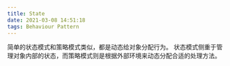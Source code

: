 ```yaml
---
title: State
date: 2021-03-08 14:51:18
tags: Behaviour Pattern
---
```

简单的状态模式和策略模式类似，都是动态给对象分配行为。
状态模式侧重于管理对象内部的状态，而策略模式则是根据外部环境来动态分配合适的处理方法。
